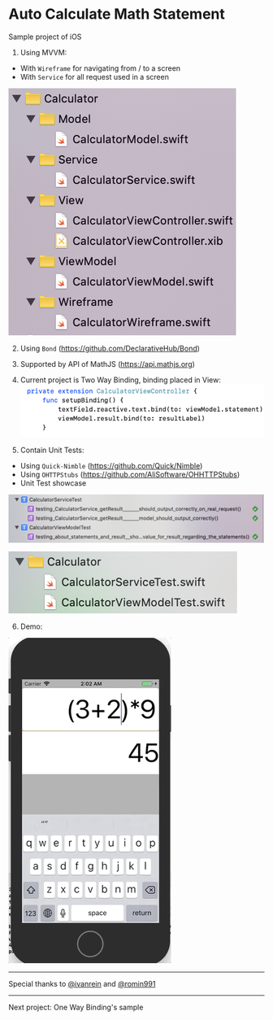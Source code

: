 # Auto Calculate Math Statement

Sample project of iOS

1. Using MVVM:
- With `Wireframe` for navigating from / to a screen
- With `Service` for all request used in a screen

![](structures.png)

2. Using `Bond` (https://github.com/DeclarativeHub/Bond)

3. Supported by API of MathJS (https://api.mathjs.org)

4. Current project is Two Way Binding, binding placed in View:
![](TwoWaysBindingInView.png)

5. Contain Unit Tests:
- Using `Quick-Nimble` (https://github.com/Quick/Nimble)
- Using `OHTTPStubs` (https://github.com/AliSoftware/OHHTTPStubs)
- Unit Test showcase 

![](UnitTestSchemes.png)

![](UnitTestStructureFiles.png)

6. Demo:

![](demo.gif)

---
Special thanks to [@ivanrein](https://github.com/ivanrein) and [@romin991](https://github.com/romin991)

---
Next project: One Way Binding's sample
